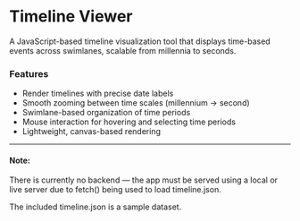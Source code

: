 # Timeline Viewer

A JavaScript-based timeline visualization tool that displays time-based events across swimlanes, scalable from millennia to seconds.

### Features
- Render timelines with precise date labels
- Smooth zooming between time scales (millennium → second)
- Swimlane-based organization of time periods
- Mouse interaction for hovering and selecting time periods
- Lightweight, canvas-based rendering

---

#### Note:
There is currently no backend — the app must be served using a local or live server due to fetch() being used to load timeline.json.

The included timeline.json is a sample dataset.

